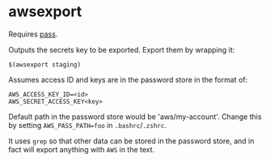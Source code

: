# awsexport

Requires [pass](https://www.passwordstore.org/).

Outputs the secrets key to be exported. Export them by wrapping it:

`$(awsexport staging)`

Assumes access ID and keys are in the password store in the format of:

```
AWS_ACCESS_KEY_ID=<id>
AWS_SECRET_ACCESS_KEY<key>
```

Default path in the password store would be 'aws/my-account'. Change this by
setting `AWS_PASS_PATH=foo` in `.bashrc`/`.zshrc`.

It uses `grep` so that other data can be stored in the password store, and in
fact will export anything with `AWS` in the text.
